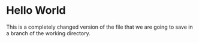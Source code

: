 # Hello World

This is a completely changed version of the
file that we are going to save in a branch of
the working directory.
